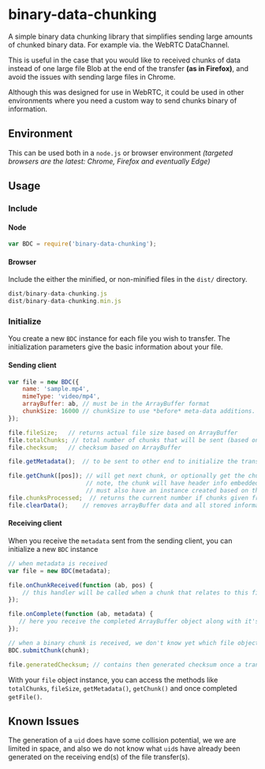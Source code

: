 # binary-data-chunking
A simple binary data chunking library that simplifies sending large amounts of chunked binary data. For example via. the WebRTC DataChannel. 

This is useful in the case that you would like to received chunks of data instead of one large file Blob at the end of the transfer **(as in Firefox)**, and avoid the issues with sending large files in Chrome.

Although this was designed for use in WebRTC, it could be used in other environments where you need a custom way to send chunks binary of information.

## Environment
This can be used both in a `node.js` or browser environment *(targeted browsers are the latest: Chrome, Firefox and eventually Edge)*

## Usage
### Include
#### Node 
```javascript
var BDC = require('binary-data-chunking');
```

#### Browser
Include the either the minified, or non-minified files in the `dist/` directory.

```javascript
dist/binary-data-chunking.js
dist/binary-data-chunking.min.js
```

### Initialize
You create a new `BDC` instance for each file you wish to transfer. The initialization parameters give the basic information about your file.

#### Sending client
```javascript
var file = new BDC({ 
    name: 'sample.mp4',
    mimeType: 'video/mp4',
    arrayBuffer: ab, // must be in the ArrayBuffer format
    chunkSize: 16000 // chunkSize to use *before* meta-data additions.
});

file.fileSize;   // returns actual file size based on ArrayBuffer
file.totalChunks; // total number of chunks that will be sent (based on file size and chunk size)
file.checksum;   // checksum based on ArrayBuffer

file.getMetadata();  // to be sent to other end to initialize the transfer, used to initialize a BDC instance on the receiving end.

file.getChunk([pos]); // will get next chunk, or optionally get the chunk based on the number (position) specific. 
                      // note, the chunk will have header info embedded in the first few bytes, to receiving client 
                      // must also have an instance created based on the information returned from `file.getMetadata()`
file.chunksProcessed;  // returns the current number if chunks given from `getChunk()`
file.clearData();    // removes arrayBuffer data and all stored information
```                    

#### Receiving client
When you receive the `metadata` sent from the sending client, you can initialize a new `BDC` instance

```javascript
// when metadata is received
var file = new BDC(metadata);

file.onChunkReceived(function (ab, pos) {
    // this handler will be called when a chunk that relates to this file instance is received    
});

file.onComplete(function (ab, metadata) {
   // here you receive the completed ArrayBuffer object along with it's metadata 
});

// when a binary chunk is received, we don't know yet which file object it belongs to, so we submit it to the Factory object and wait for the handler to be called
BDC.submitChunk(chunk);

file.generatedChecksum; // contains then generated checksum once a transfer is complete
```

With your `file` object instance, you can access the methods like `totalChunks`, `fileSize`, `getMetadata()`, `getChunk()` and once completed `getFile()`.

## Known Issues

The generation of a `uid` does have some collision potential, we we are limited in space, and also we do not know what `uid`s have already been generated on the receiving end(s) of the file transfer(s).
